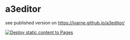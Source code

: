 # a3editor

see published version on https://ivarne.github.io/a3editor/


[![Deploy static content to Pages](https://github.com/ivarne/a3editor/actions/workflows/static.yml/badge.svg)](https://github.com/ivarne/a3editor/actions/workflows/static.yml)
